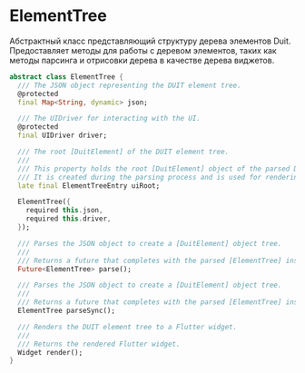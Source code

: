 # ElementTree

Абстрактный класс представляющий структуру дерева элементов Duit. Предоставляет методы для работы с деревом элементов, таких как методы парсинга и отрисовки дерева в качестве дерева виджетов.

```dart
abstract class ElementTree {
  /// The JSON object representing the DUIT element tree.
  @protected
  final Map<String, dynamic> json;

  /// The UIDriver for interacting with the UI.
  @protected
  final UIDriver driver;

  /// The root [DuitElement] of the DUIT element tree.
  ///
  /// This property holds the root [DuitElement] object of the parsed DUIT element tree.
  /// It is created during the parsing process and is used for rendering the DUIT element tree to a Flutter widget.
  late final ElementTreeEntry uiRoot;

  ElementTree({
    required this.json,
    required this.driver,
  });

  /// Parses the JSON object to create a [DuitElement] object tree.
  ///
  /// Returns a future that completes with the parsed [ElementTree] instance.
  Future<ElementTree> parse();

  /// Parses the JSON object to create a [DuitElement] object tree.
  ///
  /// Returns a future that completes with the parsed [ElementTree] instance.
  ElementTree parseSync();

  /// Renders the DUIT element tree to a Flutter widget.
  ///
  /// Returns the rendered Flutter widget.
  Widget render();
}
```